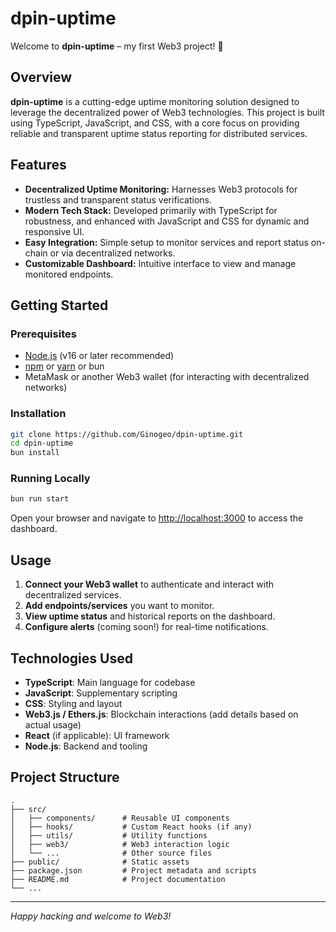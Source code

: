 # dpin-uptime

Welcome to **dpin-uptime** – my first Web3 project! 🚀

## Overview

**dpin-uptime** is a cutting-edge uptime monitoring solution designed to leverage the decentralized power of Web3 technologies. This project is built using TypeScript, JavaScript, and CSS, with a core focus on providing reliable and transparent uptime status reporting for distributed services.

## Features

- **Decentralized Uptime Monitoring:** Harnesses Web3 protocols for trustless and transparent status verifications.
- **Modern Tech Stack:** Developed primarily with TypeScript for robustness, and enhanced with JavaScript and CSS for dynamic and responsive UI.
- **Easy Integration:** Simple setup to monitor services and report status on-chain or via decentralized networks.
- **Customizable Dashboard:** Intuitive interface to view and manage monitored endpoints.

## Getting Started

### Prerequisites

- [Node.js](https://nodejs.org/) (v16 or later recommended)
- [npm](https://www.npmjs.com/) or [yarn](https://yarnpkg.com/) or bun
- MetaMask or another Web3 wallet (for interacting with decentralized networks)

### Installation

```bash
git clone https://github.com/Ginogeo/dpin-uptime.git
cd dpin-uptime
bun install
```

### Running Locally

```bash
bun run start
```

Open your browser and navigate to [http://localhost:3000](http://localhost:3000) to access the dashboard.

## Usage

1. **Connect your Web3 wallet** to authenticate and interact with decentralized services.
2. **Add endpoints/services** you want to monitor.
3. **View uptime status** and historical reports on the dashboard.
4. **Configure alerts** (coming soon!) for real-time notifications.

## Technologies Used

- **TypeScript**: Main language for codebase
- **JavaScript**: Supplementary scripting
- **CSS**: Styling and layout
- **Web3.js / Ethers.js**: Blockchain interactions (add details based on actual usage)
- **React** (if applicable): UI framework
- **Node.js**: Backend and tooling

## Project Structure

```
.
├── src/
│   ├── components/      # Reusable UI components
│   ├── hooks/           # Custom React hooks (if any)
│   ├── utils/           # Utility functions
│   ├── web3/            # Web3 interaction logic
│   └── ...              # Other source files
├── public/              # Static assets
├── package.json         # Project metadata and scripts
├── README.md            # Project documentation
└── ...
```






---

*Happy hacking and welcome to Web3!*

